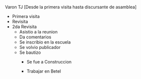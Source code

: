 Varon TJ [Desde la primera visita hasta discursante de asamblea]

- Primera visita
- Revisita
- 2da Revisita
	- Asistio a la reunion
	- Da comentarios
	- Se inscribio en la escuela
	- Se volvio publicador
	- Se bautizo
		- Se fue a Construccion
	
		- Trabajar en Betel
	

